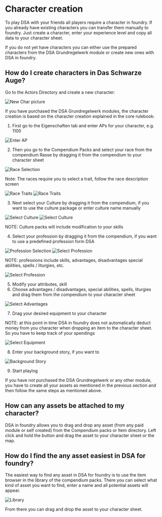 # Character creation  

To play DSA with your friends all players require a character in foundry.
If you already have existing characters you can transfer them manually to foundry. 
Just create a character, enter your experience level and copy all data to your character sheet.

If you do not yet have characters you can either use the prepared characters from the DSA Grundregelwerk module or create new ones with DSA in foundry.


## How do I create characters in Das Schwarze Auge?  

Go to the Actors Directory and create a new character:  

![New Char picture](https://user-images.githubusercontent.com/75448500/106726526-c40fad80-660a-11eb-9f8e-b91513c3eae2.jpg)
  

If you have purchased the DSA Grundregelwerk modules, the character creation is based on the character creation explained in the core rulebook: 
1. First go to the Eigenschaften tab and enter APs for your character, e.g. 1100    

![Enter AP](https://user-images.githubusercontent.com/75448500/106726636-e7d2f380-660a-11eb-95c7-7e3844dadd3b.jpg)
  

2. Then you go to the Compendium Packs and select your race from the compendium Rasse by dragging it from the compendium to your character sheet  
  
![Race Selection](https://user-images.githubusercontent.com/75448500/106726734-033dfe80-660b-11eb-8b4f-18fc96756306.jpg)
  
 
Note: The races require you to select a trait, follow the race description screen
  
![Race Traits](https://user-images.githubusercontent.com/75448500/106726844-1fda3680-660b-11eb-924d-70438dddfd76.jpg)
![Race Traits ](https://user-images.githubusercontent.com/75448500/106726916-33859d00-660b-11eb-8a74-a977d4c47f42.jpg)
  


3. Next select your Culture by dragging it from the compendium, if you want to use the culture package or enter culture name manually  
  
![Select Culture](https://user-images.githubusercontent.com/75448500/106726992-4c8e4e00-660b-11eb-8279-3fec0b565b1e.jpg)
![Select Culture](https://user-images.githubusercontent.com/75448500/106727045-5ca62d80-660b-11eb-8291-dbd18f6ff60e.jpg)
  
  
NOTE: Culture packs will include modification to your skills
  

4. Select your profession by dragging it from the compendium, if you want to use a predefined profession form DSA  
  
![Profession Selection](https://user-images.githubusercontent.com/75448500/106727204-819aa080-660b-11eb-8be8-354bfabf5783.jpg)
![Select Profession](https://user-images.githubusercontent.com/75448500/106727267-95460700-660b-11eb-9346-405c156bf03b.jpg)
  
NOTE: professions include skills, advantages, disadvantages special abilities, spells / liturgies, etc.
  
![Select Profession](https://user-images.githubusercontent.com/75448500/106727321-a68f1380-660b-11eb-8f77-273decf51387.jpg)
  

5. Modify your attributes, skill
6. Choose advantages / disadvantages, special abilities, spells, liturgies and drag them from the compendium to your character sheet 
  
![Select Advantages](https://user-images.githubusercontent.com/75448500/106727385-b7d82000-660b-11eb-9da7-fe27af7ba685.jpg)
  

7. Drag your desired equipment to your character  
  
NOTE: at this point in time DSA in foundry does not automatically deduct money from you character when dropping an item to the character sheet. So you have to keep track of your spendings
  
![Select Equipment](https://user-images.githubusercontent.com/75448500/106727494-d5a58500-660b-11eb-9853-7ffc0b9dac7b.jpg)
  


8. Enter your background story, if you want to
  
![Background Story](https://user-images.githubusercontent.com/75448500/106727576-ebb34580-660b-11eb-8f55-e23bbad943b8.jpg)


9. Start playing
 

If you have not purchased the DSA Grundregelwerk or any other module, you have to create all your assets as mentioned in the previous section and then follow the same steps as mentioned above.


## How can any assets be attached to my character?
DSA in foundry allows you to drag and drop any asset (from any paid module or self created) from the Compendium packs or Item directory.
Left click and hold the button and drag the asset to your character sheet or the map.  


## How do I find the any asset easiest in DSA for foundry?
The easiest way to find any asset in DSA for foundry is to use the item browser in the library of the compendium packs. 
There you can select what kind of asset you want to find, enter a name and all potential assets will appear.  
  
![Library](https://user-images.githubusercontent.com/75448500/106727717-0ab1d780-660c-11eb-8067-66b5afd1371f.jpg)
  
  
From there you can drag and drop the asset to your character sheet.
